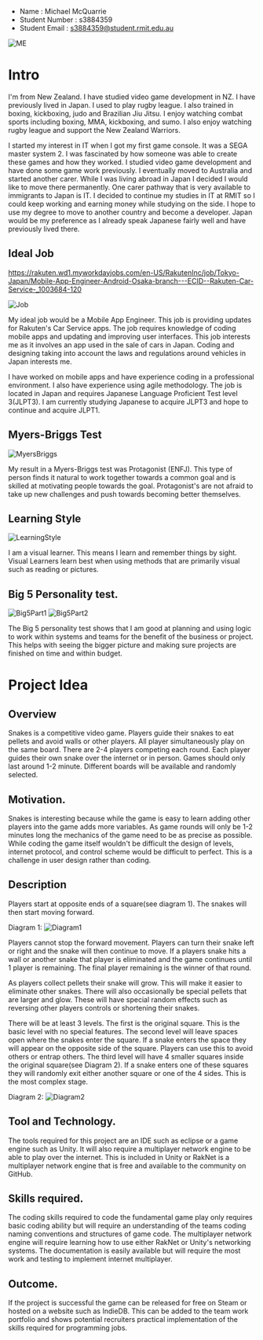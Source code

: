 * Name : Michael McQuarrie
* Student Number : s3884359 
* Student Email : s3884359@student.rmit.edu.au

![ME](Picture1.jpg)

# Intro
I'm from New Zealand. I have studied video game development in NZ. I have previously lived in Japan. I used to play rugby league. I also trained in boxing, kickboxing, judo and Brazilian Jiu Jitsu. I enjoy watching combat sports including boxing, MMA, kickboxing, and sumo. I also enjoy watching rugby league and support the New Zealand Warriors. 

I started my interest in IT when I got my first game console. It was a SEGA master system 2. I was fascinated by how someone was able to create these games and how they worked. I studied video game development and have done some game work previously. I eventually moved to Australia and started another carer. While I was living abroad in Japan I decided I would like to move there permanently. One carer pathway that is very available to immigrants to Japan is IT. I decided to continue my studies in IT at RMIT so I could keep working and earning money while studying on the side. I hope to use my degree to move to another country and become a developer. Japan would be my preference as I already speak Japanese fairly well and have previously lived there.


## Ideal Job
 
https://rakuten.wd1.myworkdayjobs.com/en-US/RakutenInc/job/Tokyo-Japan/Mobile-App-Engineer-Android-Osaka-branch---ECID--Rakuten-Car-Service-_1003684-120

![Job](Picture2.jpg)

My ideal job would be a Mobile App Engineer. This job is providing updates for Rakuten's Car Service apps. The job requires knowledge of coding mobile apps and updating and improving user interfaces. This job interests me as it involves an app used in the sale of cars in Japan. Coding and designing taking into account the laws and regulations around vehicles in Japan interests me.

I have worked on mobile apps and have experience coding in a professional environment. I also have experience using agile methodology. The job is located in Japan and requires Japanese Language Proficient Test level 3(JLPT3). I am currently studying Japanese to acquire JLPT3 and hope to continue and acquire JLPT1.

## Myers-Briggs Test
![MyersBriggs](Picture3.jpg)

My result in a Myers-Briggs test was Protagonist (ENFJ).  This type of person finds it natural to work together towards a common goal and is skilled at motivating people towards the goal. Protagonist's are not afraid to take up new challenges and push towards becoming better themselves. 

## Learning Style

![LearningStyle](Picture4.jpg)

I am a visual learner. This means I learn and remember things by sight. Visual Learners learn best when using methods that are primarily visual such as reading or pictures.




## Big 5 Personality test.
![Big5Part1](Picture5.jpg) ![Big5Part2](Picture6.jpg)

The Big 5 personality test shows that I am good at planning and using logic to work within systems and teams for the benefit of the business or project. This helps with seeing the bigger picture and making sure projects are finished on time and within budget. 


# Project Idea

## Overview

Snakes is a competitive video game. Players guide their snakes to eat pellets and avoid walls or other players. All player simultaneously play on the same board. There are 2-4 players competing each round. Each player guides their own snake over the internet or in person. Games should only last around 1-2 minute. Different boards will be available and randomly selected. 

## Motivation.

Snakes is interesting because while the game is easy to learn adding other players into the game adds more variables. As game rounds will only be 1-2 minutes long the mechanics of the game need to be as precise as possible. While coding the game itself wouldn't be difficult the design of levels, internet protocol,  and control scheme would be difficult to perfect. This is a challenge in user design rather than coding.

## Description

Players start at opposite ends of a square(see diagram 1). The snakes will then start moving forward.

 Diagram 1: ![Diagram1](Picture7.jpg)

Players cannot stop the forward movement. Players can turn their snake left or right and the snake will then continue to move. If a players snake hits a wall or another snake that player is eliminated and the game continues until 1 player is remaining. The final player remaining is the winner of that round. 

As players collect pellets their snake will grow. This will make it easier to eliminate other snakes. There will also occasionally be special pellets that are larger and glow. These will have special random effects such as reversing other players controls or shortening their snakes. 

There will be at least 3 levels. The first is the original square. This is the basic level with no special features. The second level will leave spaces open where the snakes enter the square. If a snake enters the space they will appear on the opposite side of the square. Players can use this to avoid others or entrap others. The third level will have 4 smaller squares inside the original square(see Diagram 2). If a snake enters one of these squares they will randomly exit either another square or one of the 4 sides. This is the most complex stage.

Diagram 2: ![Diagram2](Picture8.jpg)

## Tool and Technology.

The tools required for this project are an IDE such as eclipse or a game engine such as Unity. It will also require a multiplayer network engine to be able to play over the internet. This is included in Unity or RakNet is a multiplayer network engine that is free and available to the community on GitHub.

## Skills required.

The coding skills required to code the fundamental game play only requires basic coding ability but will require an understanding of the teams coding naming conventions and structures of game code. The multiplayer network engine will require learning how to use either RakNet or Unity's networking systems. The documentation is easily available but will require the most work and testing to implement internet multiplayer.

## Outcome.

If the project is successful the game can be released for free on Steam or hosted on a website such as IndieDB. This can be added to the team work portfolio and shows potential recruiters practical implementation of the skills required for programming jobs. 
